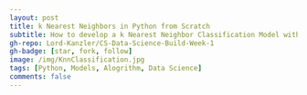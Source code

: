 ```yaml
---
layout: post
title: k Nearest Neighbors in Python from Scratch
subtitle: How to develop a k Nearest Neighbor Classification Model with base packages in Python
gh-repo: Lord-Kanzler/CS-Data-Science-Build-Week-1
gh-badge: [star, fork, follow]
image: /img/KnnClassification.jpg
tags: [Python, Models, Alogrithm, Data Science]
comments: false
---
```

